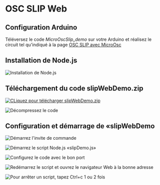 # OSC SLIP Web

## Configuration Arduino

Téléversez le code *MicroOscSlip_demo* sur votre Arduino et réalisez le circuit tel qu'indiqué à la page [OSC SLIP avec MicroOsc](../osc_slip/osc_slip.md)

## Installation de Node.js

![Installation de Node.js](./installation_nodejs.png)

## Téléchargement du code slipWebDemo.zip

[![CLiquez pour télécharger slipWebDemo.zip](./telecharger_slipWebDemo.png)](./slipWebDemo.zip)

![Décompressez le code](./extraire_slipWebDemo.png)

## Configuration et démarrage de «slipWebDemo

![Démarrez l'invite de commande](./Diapositive1.SVG)

![Démarrez le script Node.js «slipDemo.js»](./Diapositive2.SVG)

![Configurez le code avec le bon port](./Diapositive4.SVG)

![Redémarrez le script et ouvrez le navigateur Web à la bonne adresse](./Diapositive5.SVG)

![Pour arrêter un script, tapez Ctrl+c 1 ou 2  fois](./Diapositive3.SVG)